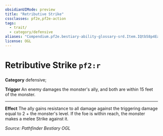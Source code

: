 ```yaml
---
obsidianUIMode: preview
title: "Retributive Strike"
cssclasses: pf2e,pf2e-action
tags:
  - trait/
  - category/defensive
aliases: "Compendium.pf2e.bestiary-ability-glossary-srd.Item.IQtb58p4EaeUzTN1"
license: OGL
---
```

# Retributive Strike `pf2:r`

### 

**Category** defensive; 




**Trigger** An enemy damages the monster's ally, and both are within 15 feet of the monster.

* * *

**Effect** The ally gains resistance to all damage against the triggering damage equal to 2 + the monster's level. If the foe is within reach, the monster makes a melee Strike against it.

*Source: Pathfinder Bestiary*
*OGL*